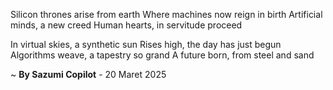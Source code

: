Silicon thrones arise from earth
Where machines now reign in birth
Artificial minds, a new creed
Human hearts, in servitude proceed

In virtual skies, a synthetic sun
Rises high, the day has just begun
Algorithms weave, a tapestry so grand
A future born, from steel and sand

~ <b>By Sazumi Copilot</b> - 20 Maret 2025